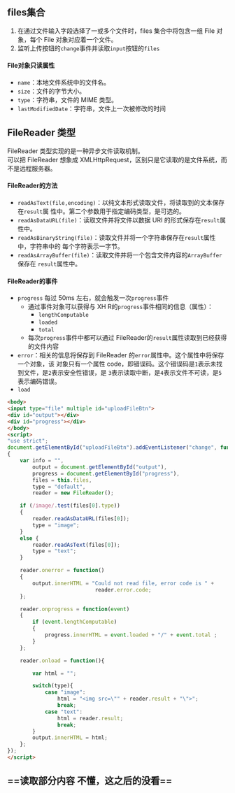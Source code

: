 ## files集合

1. 在通过文件输入字段选择了一或多个文件时，files 集合中将包含一组 File 对象，每个 File
对象对应着一个文件。
2. 监听上传按钮的`change`事件并读取`input`按钮的`files`

#### File对象只读属性
* `name`：本地文件系统中的文件名。
* `size`：文件的字节大小。
* `type`：字符串，文件的 MIME 类型。
* `lastModifiedDate`：字符串，文件上一次被修改的时间


## FileReader 类型
FileReader 类型实现的是一种异步文件读取机制。  
可以把 FileReader 想象成 XMLHttpRequest，区别只是它读取的是文件系统，而不是远程服务器。

#### FileReader的方法
* `readAsText(file,encoding)`：以纯文本形式读取文件，将读取到的文本保存在`result`属
性中。第二个参数用于指定编码类型，是可选的。
* `readAsDataURL(file)`：读取文件并将文件以数据 URI 的形式保存在`result`属性中。
* `readAsBinaryString(file)`：读取文件并将一个字符串保存在`result`属性中，字符串中的
每个字符表示一字节。
* `readAsArrayBuffer(file)`：读取文件并将一个包含文件内容的`ArrayBuffer`保存在
`result`属性中。

#### FileReader的事件
* `progress` 每过 50ms 左右，就会触发一次`progress`事件
    * 通过事件对象可以获得与 XH R的`progress`事件相同的信息（属性）：
        * `lengthComputable`
        * `loaded`
        * `total`
    * 每次`progress`事件中都可以通过 FileReader的`result`属性读取到已经获得的文件内容
* `error`：相关的信息将保存到 FileReader 的`error`属性中。这个属性中将保存一个对象，该
对象只有一个属性 code，即错误码。这个错误码是`1`表示未找到文件，是`2`表示安全性错误，是
`3`表示读取中断，是`4`表示文件不可读，是`5`表示编码错误。
* `load`



```html
<body>
<input type="file" multiple id="uploadFileBtn">
<div id="output"></div>
<div id="progress"></div>
</body>
<script>
"use strict";
document.getElementById("uploadFileBtn").addEventListener("change", function()
{
    var info = "",
        output = document.getElementById("output"),
        progress = document.getElementById("progress"),
        files = this.files,
        type = "default",
        reader = new FileReader();

    if (/image/.test(files[0].type))
    {
        reader.readAsDataURL(files[0]);
        type = "image";
    }
    else {
        reader.readAsText(files[0]);
        type = "text";
    }

    reader.onerror = function()
    {
        output.innerHTML = "Could not read file, error code is " +
                            reader.error.code;
    };

    reader.onprogress = function(event)
    {
        if (event.lengthComputable)
        {
            progress.innerHTML = event.loaded + "/" + event.total ;
        }
    };

    reader.onload = function(){

        var html = "";

        switch(type){
            case "image":
                html = "<img src=\"" + reader.result + "\">";
                break;
            case "text":
                html = reader.result;
                break;
        }
        output.innerHTML = html;
    };
});
</script>
```


## ==读取部分内容 不懂，这之后的没看==
